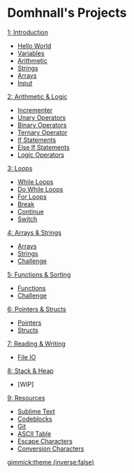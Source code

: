 <head>
<script type="text/javascript" src="//ajax.googleapis.com/ajax/libs/jquery/1.9.1/jquery.min.js"></script>
<script type="text/javascript" src="//cdnjs.cloudflare.com/ajax/libs/gist-embed/2.1/gist-embed.min.js"></script>



</head>

# Domhnall's Projects

[1: Introduction]()

  * [Hello World](C1_input_process_output.md#Hello_World!)
  * [Variables](C1_input_process_output.md#Variables)
  * [Arithmetic](C1_input_process_output.md#Arithmetic)
  * [Strings](C1_input_process_output.md#Working_with_Strings)
  * [Arrays](C1_input_process_output.md#Arrays)
  * [Input](C1_input_process_output.md#Input!!)



[2: Arithmetic & Logic]()

  * [Incrementer](C2_arithmetic_logic.md#A_Simple_Incrementer)
  * [Unary Operators](C2_arithmetic_logic.md#Unary_Operators)
  * [Binary Operators](C2_arithmetic_logic.md#Maths_Operators)
  * [Ternary Operator](C2_arithmetic_logic.md#Ternary_Operator)
  * [If Statements](C2_arithmetic_logic.md#If_Statements)
  * [Else If Statements](C2_arithmetic_logic.md#Else_If)
  * [Logic Operators](C2_arithmetic_logic.md#Logic_Operators)


[3: Loops]()

  * [While Loops](C3_loops.md#While_Loops)
  * [Do While Loops](C3_loops.md#Do_While)
  * [For Loops](C3_loops.md#For_Loops)
  * [Break](C3_loops.md#Break)
  * [Continue](C3_loops.md#Continue)
  * [Switch](C3_loops.md#Switch)

[4: Arrays & Strings]()

  * [Arrays](C10_arrays.md)
  * [Strings](C11_strings.md)
  * [Challenge](C11_strings.md#Coding_Challenge)

[5: Functions & Sorting]()

  * [Functions](C12_functions.md)
  * [Challenge](C12_functions.md#Maths)

[6: Pointers & Structs]()

  * [Pointers](C6_pointers.md)
  * [Structs](C8_structs.md)

[7: Reading & Writing]()

  * [File IO](C9_reading_writing.md)

[8: Stack & Heap]()
  * [WIP]

[9: Resources]()

 * [Sublime Text](sublime.md)
 * [Codeblocks]()
 * [Git]()
 * [ASCII Table](table.html)
 * [Escape Characters]()
 * [Conversion Characters]()

[gimmick:theme (inverse:false)](flatly)


